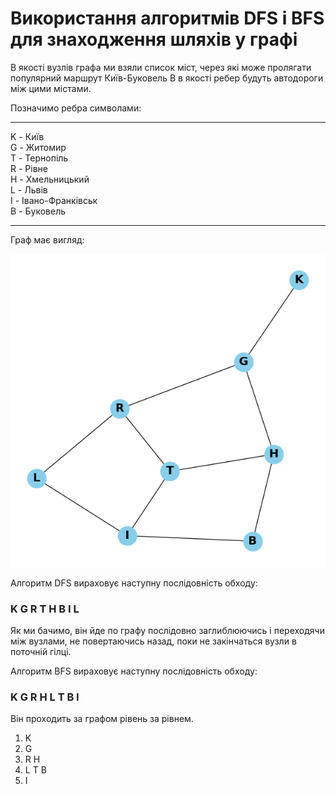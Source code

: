 # Використання алгоритмів DFS і BFS для знаходження шляхів у графі

В якості вузлів графа ми взяли список міст, через які може пролягати популярний маршрут Київ-Буковель
В в якості ребер будуть автодороги між цими містами.

Позначимо ребра символами:
***
K - Київ \
G - Житомир \
T - Тернопіль \
R - Рівне \
H - Хмельницький \
L - Львів \
I - Івано-Франківськ \
B - Буковель 
***

Граф має вигляд:

![Alt text](image.png)

Алгоритм DFS вираховує наступну послідовність обходу: 
### K  G  R  T  H  B  I  L
Як ми бачимо, він йде по графу послідовно заглиблюючись і переходячи між вузлами, не повертаючись назад, поки не закінчаться вузли в поточній гілці.
<br>

Алгоритм BFS вираховує наступну послідовність обходу: 
### K G R H L T B I
Він проходить за графом рівень за рівнем.
1. K 
2. G 
3. R H 
4. L T B 
5. I